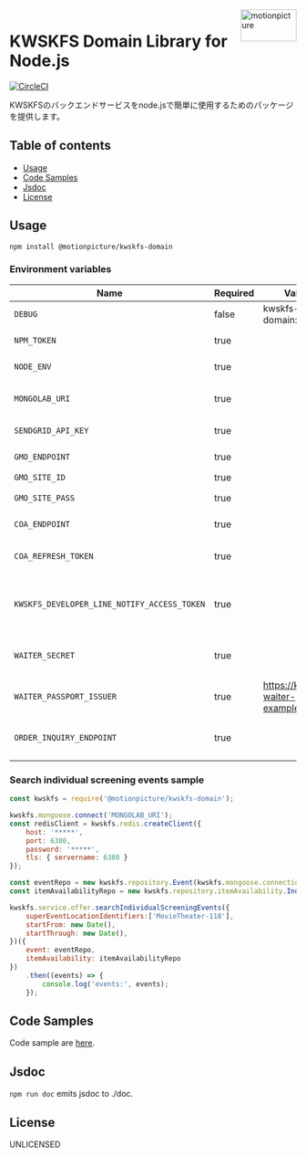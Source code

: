 <img src="https://motionpicture.jp/images/common/logo_01.svg" alt="motionpicture" title="motionpicture" align="right" height="56" width="98"/>

# KWSKFS Domain Library for Node.js

[![CircleCI](https://circleci.com/gh/motionpicture/kwskfs-domain.svg?style=svg&circle-token=26025d5a2df8ffd61173c72bbc1257fc6a2ad66d)](https://circleci.com/gh/motionpicture/kwskfs-domain)

KWSKFSのバックエンドサービスをnode.jsで簡単に使用するためのパッケージを提供します。

## Table of contents

* [Usage](#usage)
* [Code Samples](#code-samples)
* [Jsdoc](#jsdoc)
* [License](#license)

## Usage

```shell
npm install @motionpicture/kwskfs-domain
```

### Environment variables

| Name                                        | Required | Value                             | Purpose                |
|---------------------------------------------|----------|-----------------------------------|------------------------|
| `DEBUG`                                     | false    | kwskfs-domain:*                   | Debug                  |
| `NPM_TOKEN`                                 | true     |                                   | NPM auth token         |
| `NODE_ENV`                                  | true     |                                   | environment name       |
| `MONGOLAB_URI`                              | true     |                                   | MongoDB connection URI |
| `SENDGRID_API_KEY`                          | true     |                                   | SendGrid API Key       |
| `GMO_ENDPOINT`                              | true     |                                   | GMO API endpoint       |
| `GMO_SITE_ID`                               | true     |                                   | GMO SiteID             |
| `GMO_SITE_PASS`                             | true     |                                   | GMO SitePass           |
| `COA_ENDPOINT`                              | true     |                                   | COA API endpoint       |
| `COA_REFRESH_TOKEN`                         | true     |                                   | COA API refresh token  |
| `KWSKFS_DEVELOPER_LINE_NOTIFY_ACCESS_TOKEN` | true     |                                   | 開発者通知用LINEアクセストークン     |
| `WAITER_SECRET`                             | true     |                                   | WAITER許可証トークン秘密鍵       |
| `WAITER_PASSPORT_ISSUER`                    | true     | https://kwskfs-waiter-example.com | WAITER許可証発行者           |
| `ORDER_INQUIRY_ENDPOINT`                    | true     |                                   | 注文照会エンドポイント            |

### Search individual screening events sample

```js
const kwskfs = require('@motionpicture/kwskfs-domain');

kwskfs.mongoose.connect('MONGOLAB_URI');
const redisClient = kwskfs.redis.createClient({
    host: '*****',
    port: 6380,
    password: '*****',
    tls: { servername: 6380 }
});

const eventRepo = new kwskfs.repository.Event(kwskfs.mongoose.connection);
const itemAvailabilityRepo = new kwskfs.repository.itemAvailability.IndividualScreeningEvent(redisClient);

kwskfs.service.offer.searchIndividualScreeningEvents({
    superEventLocationIdentifiers:['MovieTheater-118'],
    startFrom: new Date(),
    startThrough: new Date(),
})({
    event: eventRepo,
    itemAvailability: itemAvailabilityRepo
})
    .then((events) => {
        console.log('events:', events);
    });
```

## Code Samples

Code sample are [here](https://github.com/motionpicture/kwskfs-domain/tree/master/example).

## Jsdoc

`npm run doc` emits jsdoc to ./doc.

## License

UNLICENSED
